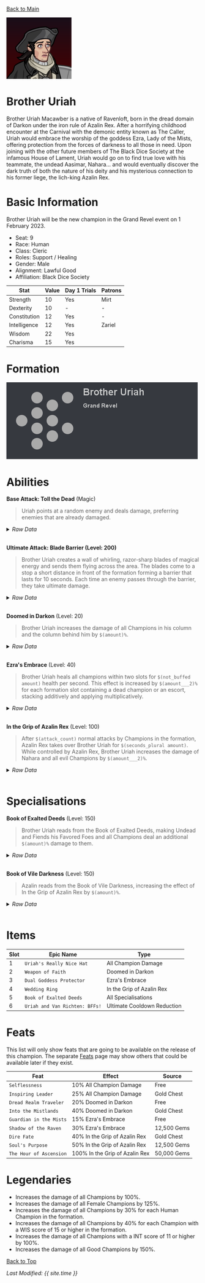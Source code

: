[Back to Main](index.md)


![Profile Picture](images/portrait_uriah.png)

# Brother Uriah

Brother Uriah Macawber is a native of Ravenloft, born in the dread domain of Darkon under the iron rule of Azalin Rex. After a horrifying childhood encounter at the Carnival with the demonic entity known as The Caller, Uriah would embrace the worship of the goddess Ezra, Lady of the Mists, offering protection from the forces of darkness to all those in need. Upon joining with the other future members of The Black Dice Society at the infamous House of Lament, Uriah would go on to find true love with his teammate, the undead Aasimar, Nahara... and would eventually discover the dark truth of both the nature of his deity and his mysterious connection to his former liege, the lich-king Azalin Rex.

# Basic Information

Brother Uriah will be the new champion in the Grand Revel event on 1 February 2023.

* Seat: 9
* Race: Human
* Class: Cleric
* Roles: Support / Healing
* Gender: Male
* Alignment: Lawful Good
* Affiliation: Black Dice Society

| Stat | Value | Day 1 Trials | Patrons |
|---|---|---|---|
| Strength | 10 | Yes | Mirt |
| Dexterity | 10 | - | - |
| Constitution | 12 | Yes | - |
| Intelligence | 12 | Yes | Zariel |
| Wisdom | 22 | Yes | |
| Charisma | 15 | Yes | |

# Formation

![Formation Layout](images/formation_uriah.png)

# Abilities

**Base Attack: Toll the Dead** (Magic)
> Uriah points at a random enemy and deals damage, preferring enemies that are already damaged.
<details><summary><em>Raw Data</em></summary>
<p>
<pre>
{
    "description": "Uriah points at a random enemy and deals damage, preferring enemies that are already damaged.",
    "long_description": "",
    "damage_modifier": 1,
    "damage_types": ["magic"],
    "graphic_id": 0,
    "target": "damaged_random",
    "aoe_radius": 0,
    "tags": ["ranged"],
    "num_targets": 1,
    "animations": [{
        "projectile_details": {
            "projectile_hit_graphic_id": 17722,
            "impact_offset_y": -130,
            "projectile_speed": 10000
        },
        "hit_sound": 133,
        "shoot_sound": 149,
        "type": "ranged_attack",
        "projectile": "pd_generic_projectile",
        "shoot_frame": 8
    }],
    "name": "Toll the Dead",
    "cooldown": 4.75,
    "id": 585
}
</pre>
</p>
</details>
<br />

**Ultimate Attack: Blade Barrier (Level: 200)**
> Brother Uriah creates a wall of whirling, razor-sharp blades of magical energy and sends them flying across the area. The blades come to a stop a short distance in front of the formation forming a barrier that lasts for 10 seconds. Each time an enemy passes through the barrier, they take ultimate damage.
<details><summary><em>Raw Data</em></summary>
<p>
<pre>
{
    "description": "Brother Uriah creates a wall of magical blades that damages enemies for 10 seconds.",
    "long_description": "Brother Uriah creates a wall of whirling, razor-sharp blades of magical energy and sends them flying across the area. The blades come to a stop a short distance in front of the formation forming a barrier that lasts for 10 seconds. Each time an enemy passes through the barrier, they take ultimate damage.",
    "damage_modifier": 0.029999999999999999,
    "damage_types": ["melee"],
    "graphic_id": 17761,
    "target": "random",
    "aoe_radius": 0,
    "tags": ["melee"],
    "num_targets": 1,
    "animations": [{
        "barrier_duration": 10,
        "ultimate": "uriah",
        "type": "ultimate_attack",
        "blade_graphic_id": 17723
    }],
    "name": "Blade Barrier",
    "cooldown": 200,
    "id": 586
}
</pre>
</p>
</details>
<br />

**Doomed in Darkon** (Level: 20)
> Brother Uriah increases the damage of all Champions in his column and the column behind him by `$(amount)%`.
<details><summary><em>Raw Data</em></summary>
<p>
<pre>
{
    "static_dps_mult": null,
    "required_level": 20,
    "effect": "effect_def,1370",
    "tip_text": "Brother Uriah increases the damage of Champons in his column and the column behind.",
    "name": "Doomed in Darkon",
    "id": 9770,
    "hero_id": 119,
    "upgrade_type": "unlock_ability",
    "default_enabled": 1,
    "required_upgrade_id": 0
}
{
    "effect_keys": [{
        "effect_string": "hero_dps_multiplier_mult,400",
        "targets": ["col_and_prev_col"]
    }],
    "requirements": "",
    "description": {"desc": "$(source_hero) increases the damage of all Champions in his column and the column behind him by $(amount)%."},
    "id": 1370,
    "flavour_text": "",
    "graphic_id": 17756,
    "properties": {
        "is_formation_ability": true,
        "owner_use_outgoing_description": true
    }
}
</pre>
</p>
</details>
<br />

**Ezra's Embrace** (Level: 40)
> Brother Uriah heals all champions within two slots for `$(not_buffed amount)` health per second. This effect is increased by `$(amount___2)%` for each formation slot containing a dead champion or an escort, stacking additively and applying multiplicatively.
<details><summary><em>Raw Data</em></summary>
<p>
<pre>
{
    "static_dps_mult": null,
    "required_level": 40,
    "effect": "effect_def,1371",
    "tip_text": "Brother Uriah heals all Champions within 2 slots of him.",
    "name": "Ezra's Embrace",
    "id": 9771,
    "hero_id": 119,
    "upgrade_type": "unlock_ability",
    "default_enabled": 1,
    "required_upgrade_id": 0
}
{
    "effect_keys": [
        {
            "effect_string": "heal,10",
            "targets": [{
                "comparison": "<=",
                "distance": 2,
                "type": "distance"
            }]
        },
        {
            "stack_title": "Escorts and Dead Champions",
            "amount_updated_listeners": [
                "slot_changed",
                "hero_appears_dead",
                "hero_killed",
                "area_changed"
            ],
            "show_bonus": true,
            "amount_func": "add",
            "stack_func": "per_hero",
            "use_computed_amount_for_description": true,
            "effect_string": "buff_upgrade,25,9771,0",
            "show_stats_on_receiver": false,
            "stack_func_data": {
                "dead_or_escort": true,
                "is_owned": false
            }
        }
    ],
    "requirements": "",
    "description": {
        "pre": "$(source_hero) heals all champions within two slots for $(not_buffed amount) health per second. This effect is increased by $(amount___2)% for each formation slot containing a dead champion or an escort, stacking additively and applying multiplicatively.",
        "conditions": [{
            "condition": "not static_desc",
            "desc": "^^Total Heal Amount: $(amount)"
        }]
    },
    "id": 1371,
    "flavour_text": "",
    "graphic_id": 17757,
    "properties": {
        "indexed_effect_properties": true,
        "is_formation_ability": true,
        "default_bonus_index": 0,
        "owner_use_outgoing_description": true,
        "per_effect_index_bonuses": true
    }
}
</pre>
</p>
</details>
<br />

**In the Grip of Azalin Rex** (Level: 100)
> After `$(attack_count)` normal attacks by Champions in the formation, Azalin Rex takes over Brother Uriah for `$(seconds_plural amount)`. While controlled by Azalin Rex, Brother Uriah increases the damage of Nahara and all evil Champions by `$(amount___2)%`.
<details><summary><em>Raw Data</em></summary>
<p>
<pre>
{
    "static_dps_mult": null,
    "required_level": 100,
    "effect": "effect_def,1372",
    "name": "In the Grip of Azalin Rex",
    "id": 9772,
    "hero_id": 119,
    "upgrade_type": "unlock_ability",
    "default_enabled": 1,
    "required_upgrade_id": 0
}
{
    "effect_keys": [
        {
            "azalin_effect_key_indexes": [1],
            "effect_string": "in_the_grip_of_azalin_rex,20,100"
        },
        {
            "formation_arrows_for_effected_only": true,
            "off_when_benched": true,
            "effect_string": "hero_dps_multiplier_mult,1000",
            "targets": [{
                "type": "by_tags",
                "tags": ["evil|hero_102"]
            }],
            "apply_manually": true
        }
    ],
    "requirements": "",
    "description": {
        "pre": "After $(attack_count) normal attacks by Champions in the formation, Azalin Rex takes over $(source_hero) for $(seconds_plural amount). While controlled by Azalin Rex, $(source_hero) increases the damage of Nahara and all evil Champions by $(amount___2)%.",
        "conditions": [
            {
                "condition": "(not static_desc)^(uriah_azalin_rex_active)",
                "desc": "^^Time Remaining: $(uriah_azalin_duration) second(s)"
            },
            {
                "condition": "(not static_desc)",
                "desc": "^^Attack Count: $(uriah_current_attack_count) / $(attack_count)"
            }
        ]
    },
    "id": 1372,
    "flavour_text": "",
    "graphic_id": 17758,
    "properties": {
        "indexed_effect_properties": true,
        "retain_on_slot_changed": true,
        "is_formation_ability": true,
        "default_bonus_index": 1,
        "owner_use_outgoing_description": true,
        "per_effect_index_bonuses": true
    }
}
</pre>
</p>
</details>
<br />

# Specialisations

**Book of Exalted Deeds** (Level: 150)
> Brother Uriah reads from the Book of Exalted Deeds, making Undead and Fiends his Favored Foes and all Champions deal an additional `$(amount)%` damage to them.
<details><summary><em>Raw Data</em></summary>
<p>
<pre>
{
    "static_dps_mult": null,
    "specialization_name": "Book of Exalted Deeds",
    "required_level": 150,
    "effect": "effect_def,1373",
    "name": "Book of Exalted Deeds",
    "specialization_graphic_id": 17759,
    "id": 9773,
    "hero_id": 119,
    "upgrade_type": "unlock_ability",
    "default_enabled": 1,
    "required_upgrade_id": 0,
    "specialization_description": "Brother Uriah fights his evil connection, helping champions defeat the Undead and Fiends."
}
{
    "effect_keys": [
        {"effect_string": "increase_monster_with_tags_damage,200,undead|fiend"},
        {
            "off_when_benched": true,
            "effect_string": "favored_foe,undead"
        },
        {
            "off_when_benched": true,
            "effect_string": "favored_foe,fiend"
        },
        {
            "skin_property_prefix": "spec_1_overlay",
            "effect_string": "animation_synced_overlay,17719",
            "sort_bottom": true
        }
    ],
    "requirements": "",
    "description": {"desc": "$(source_hero) reads from the Book of Exalted Deeds, making Undead and Fiends his Favored Foes and all Champions deal an additional $(amount)% damage to them."},
    "id": 1373,
    "flavour_text": "",
    "graphic_id": 0,
    "properties": {
        "indexed_effect_properties": true,
        "is_formation_ability": true,
        "default_bonus_index": 0,
        "owner_use_outgoing_description": true,
        "type": "upgrade",
        "formation_circle_icon": false,
        "per_effect_index_bonuses": true
    }
}
</pre>
</p>
</details>
<br />

**Book of Vile Darkness** (Level: 150)
> Azalin reads from the Book of Vile Darkness, increasing the effect of In the Grip of Azalin Rex by `$(amount)%`.
<details><summary><em>Raw Data</em></summary>
<p>
<pre>
{
    "static_dps_mult": null,
    "specialization_name": "Book of Vile Darkness",
    "required_level": 150,
    "effect": "effect_def,1374",
    "name": "Book of Vile Darkness",
    "specialization_graphic_id": 17760,
    "id": 9774,
    "hero_id": 119,
    "upgrade_type": "unlock_ability",
    "default_enabled": 1,
    "required_upgrade_id": 0,
    "specialization_description": "Brother Uriah embraces his evil connection, helping evil champions deal even more damage."
}
{
    "effect_keys": [
        {"effect_string": "buff_upgrade,100,9772"},
        {
            "skin_property_prefix": "spec_2_overlay",
            "effect_string": "animation_synced_overlay,17718",
            "sort_bottom": true
        }
    ],
    "requirements": "",
    "description": {"desc": "Azalin reads from the Book of Vile Darkness, increasing the effect of $(upgrade_name id) by $(amount)%."},
    "id": 1374,
    "flavour_text": "",
    "graphic_id": 0,
    "properties": {
        "indexed_effect_properties": true,
        "is_formation_ability": true,
        "default_bonus_index": 0,
        "owner_use_outgoing_description": true,
        "type": "upgrade",
        "formation_circle_icon": false,
        "per_effect_index_bonuses": true
    }
}
</pre>
</p>
</details>
<br />

# Items

| Slot | Epic Name | Type |
|---|---|---|
| 1 | `Uriah's Really Nice Hat` | All Champion Damage |
| 2 | `Weapon of Faith` | Doomed in Darkon |
| 3 | `Dual Goddess Protector` | Ezra's Embrace |
| 4 | `Wedding Ring` | In the Grip of Azalin Rex |
| 5 | `Book of Exalted Deeds` | All Specialisations |
| 6 | `Uriah and Van Richten: BFFs!` | Ultimate Cooldown Reduction |

# Feats

This list will only show feats that are going to be available on the release of this champion. The separate [Feats](feats.md) page may show others that could be available later if they exist.

| Feat | Effect | Source |
|---|---|---|
| `Selflessness` | 10% All Champion Damage | Free |
| `Inspiring Leader` | 25% All Champion Damage | Gold Chest |
| `Dread Realm Traveler` | 20% Doomed in Darkon | Free |
| `Into the Mistlands` | 40% Doomed in Darkon | Gold Chest |
| `Guardian in the Mists` | 15% Ezra's Embrace | Free |
| `Shadow of the Raven` | 30% Ezra's Embrace | 12,500 Gems |
| `Dire Fate` | 40% In the Grip of Azalin Rex | Gold Chest |
| `Soul's Purpose` | 50% In the Grip of Azalin Rex | 12,500 Gems |
| `The Hour of Ascension` | 100% In the Grip of Azalin Rex | 50,000 Gems |

# Legendaries

* Increases the damage of all Champions by 100%.
* Increases the damage of all Female Champions by 125%.
* Increases the damage of all Champions by 30% for each Human Champion in the formation.
* Increases the damage of all Champions by 40% for each Champion with a WIS score of 15 or higher in the formation.
* Increases the damage of all Champions with a INT score of 11 or higher by 100%.
* Increases the damage of all Good Champions by 150%.

[Back to Top](#top)

*Last Modified: {{ site.time }}*